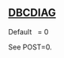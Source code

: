 ## [DBCDIAG](https://help.hexagonmi.com/bundle/MSC_Nastran_2022.4/page/Nastran_Combined_Book/qrg/parameters/TOC.DBCDIAG.xhtml)

Default    = 0

See POST=0.

